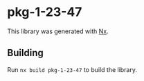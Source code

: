 # pkg-1-23-47

This library was generated with [Nx](https://nx.dev).

## Building

Run `nx build pkg-1-23-47` to build the library.
